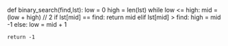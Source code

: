 def binary_search(find,lst):
    low = 0
    high = len(lst)
    while low <= high:
        mid = (low + high) // 2
        if lst[mid] == find:
            return mid
        elif lst[mid] > find:
            high = mid -1
        else:
            low = mid + 1

    return -1


